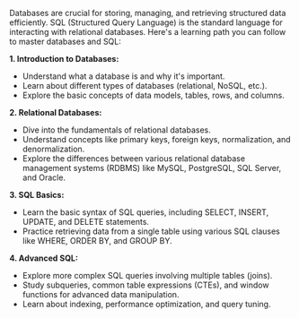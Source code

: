  Databases are crucial for storing, managing, and retrieving structured data efficiently. SQL (Structured Query Language) is the standard language for interacting with relational databases. Here's a learning path you can follow to master databases and SQL:

**1. Introduction to Databases:**
   - Understand what a database is and why it's important.
   - Learn about different types of databases (relational, NoSQL, etc.).
   - Explore the basic concepts of data models, tables, rows, and columns.

**2. Relational Databases:**
   - Dive into the fundamentals of relational databases.
   - Understand concepts like primary keys, foreign keys, normalization, and denormalization.
   - Explore the differences between various relational database management systems (RDBMS) like MySQL, PostgreSQL, SQL Server, and Oracle.

**3. SQL Basics:**
   - Learn the basic syntax of SQL queries, including SELECT, INSERT, UPDATE, and DELETE statements.
   - Practice retrieving data from a single table using various SQL clauses like WHERE, ORDER BY, and GROUP BY.

**4. Advanced SQL:**
   - Explore more complex SQL queries involving multiple tables (joins).
   - Study subqueries, common table expressions (CTEs), and window functions for advanced data manipulation.
   - Learn about indexing, performance optimization, and query tuning.

